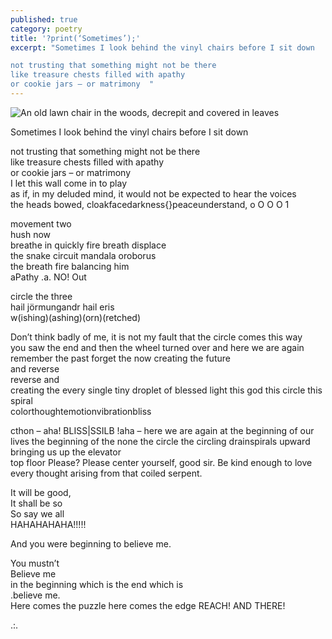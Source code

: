 ```yaml
---
published: true
category: poetry
title: '?print(‘Sometimes’);'
excerpt: "Sometimes I look behind the vinyl chairs before I sit down

not trusting that something might not be there  
like treasure chests filled with apathy  
or cookie jars – or matrimony  "
---
```

![An old lawn chair in the woods, decrepit and covered in leaves]({{site.baseurl}}/assets/images/lawn-chair-1148974.jpg)

Sometimes I look behind the vinyl chairs before I sit down

not trusting that something might not be there  
like treasure chests filled with apathy  
or cookie jars – or matrimony  
I let this wall come in to play  
as if, in my deluded mind, it would not be expected to hear the voices  
the heads bowed, cloakfacedarkness{}peaceunderstand, o O O O 1

movement two  
hush now  
breathe in quickly fire breath displace  
the snake circuit mandala oroborus  
the breath fire balancing him  
aPathy .a. NO! Out

circle the three  
hail jörmungandr hail eris  
w(ishing)(ashing)(orn)(retched)

Don’t think badly of me, it is not my fault that the circle comes this way  
you saw the end and then the wheel turned over and here we are again  
remember the past forget the now creating the future  
and reverse  
reverse and  
creating the every single tiny droplet of blessed light this god this circle this spiral  
colorthoughtemotionvibrationbliss

cthon – aha! BLISS|SSILB !aha – here we are again at the beginning of our lives the beginning of the none   the circle the circling drainspirals upward bringing us up the elevator  
top floor Please? Please center yourself, good sir. Be kind enough to love every thought arising from that   coiled serpent.

It will be good,  
It shall be so  
So say we all  
HAHAHAHAHA!!!!!

And you were beginning to believe me.

You mustn’t  
Believe me  
in the beginning which is the end which is  
.believe me.  
Here comes the puzzle here comes the edge REACH! AND THERE!

.:.
